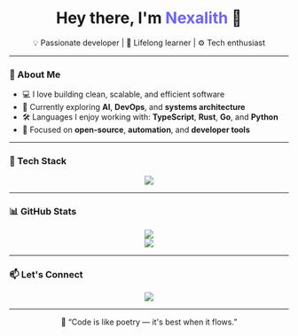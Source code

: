 <h1 align="center">Hey there, I'm <span style="color:#6C63FF">Nexalith</span> 👋</h1>
<p align="center">💡 Passionate developer | 🧠 Lifelong learner | ⚙️ Tech enthusiast</p>

---

### 🧭 About Me

- 💻 I love building clean, scalable, and efficient software
- 🌱 Currently exploring **AI**, **DevOps**, and **systems architecture**
- 🛠️ Languages I enjoy working with: **TypeScript**, **Rust**, **Go**, and **Python**
- 🎯 Focused on **open-source**, **automation**, and **developer tools**

---

### 🔧 Tech Stack

<p align="center">
  <img src="https://skillicons.dev/icons?i=ts,js,py,go,rust,nodejs,react,vue,tailwind,docker,kubernetes,linux,git" />
</p>

---

### 📊 GitHub Stats

<p align="center">
  <img src="https://github-readme-stats.vercel.app/api?username=NexalithDev&show_icons=true&theme=tokyonight&hide=prs" />
  <br />
  <img src="https://github-readme-streak-stats.herokuapp.com/?user=NexalithDev&theme=tokyonight" />
</p>

---

### 📫 Let's Connect

<p align="center">
  <a href="mailto:nexalithdev@gmail.com">
    <img src="https://img.shields.io/badge/Email-D14836?style=for-the-badge&logo=gmail&logoColor=white" />
  </a>
</p>

---

<p align="center">💬 “Code is like poetry — it's best when it flows.”</p>
